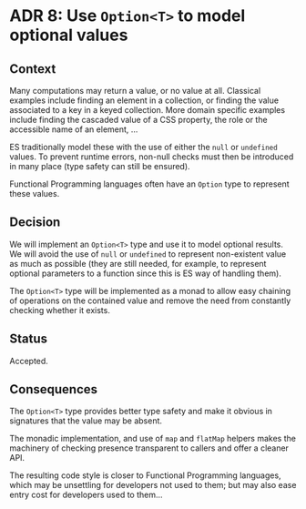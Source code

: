 # ADR 8: Use `Option<T>` to model optional values

## Context

Many computations may return a value, or no value at all. Classical examples include finding an element in a collection, or finding the value associated to a key in a keyed collection. More domain specific examples include finding the cascaded value of a CSS property, the role or the accessible name of an element, …

ES traditionally model these with the use of either the `null` or `undefined` values. To prevent runtime errors, non-null checks must then be introduced in many place (type safety can still be ensured).

Functional Programming languages often have an `Option` type to represent these values.

## Decision

We will implement an `Option<T>` type and use it to model optional results. We will avoid the use of `null` or `undefined` to represent non-existent value as much as possible (they are still needed, for example, to represent optional parameters to a function since this is ES way of handling them). 

The `Option<T>` type will be implemented as a monad to allow easy chaining of operations on the contained value and remove the need from constantly checking whether it exists.

## Status

Accepted.

## Consequences

The `Option<T>` type provides better type safety and make it obvious in signatures that the value may be absent. 

The monadic implementation, and use of `map` and `flatMap` helpers makes the machinery of checking presence transparent to callers and offer a cleaner API.

The resulting code style is closer to Functional Programming languages, which may be unsettling for developers not used to them; but may also ease entry cost for developers used to them…
